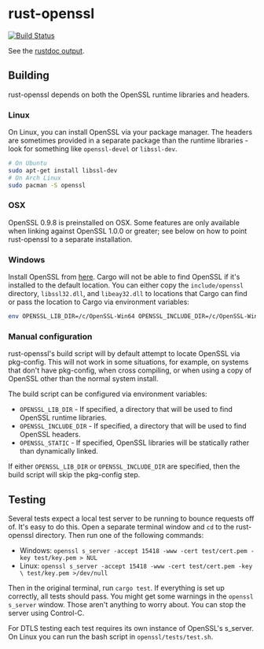 # rust-openssl

[![Build Status](https://travis-ci.org/sfackler/rust-openssl.svg?branch=master)](https://travis-ci.org/sfackler/rust-openssl)

See the [rustdoc output](https://sfackler.github.io/rust-openssl/doc/openssl).

## Building

rust-openssl depends on both the OpenSSL runtime libraries and headers.

### Linux

On Linux, you can install OpenSSL via your package manager. The headers are
sometimes provided in a separate package than the runtime libraries - look for
something like `openssl-devel` or `libssl-dev`.

```bash
# On Ubuntu
sudo apt-get install libssl-dev
# On Arch Linux
sudo pacman -S openssl
```

### OSX

OpenSSL 0.9.8 is preinstalled on OSX. Some features are only available when
linking against OpenSSL 1.0.0 or greater; see below on how to point
rust-openssl to a separate installation.

### Windows

Install OpenSSL from [here][1]. Cargo will not be able to find OpenSSL if it's
installed to the default location. You can either copy the `include/openssl`
directory, `libssl32.dll`, and `libeay32.dll` to locations that Cargo can find
or pass the location to Cargo via environment variables:

```bash
env OPENSSL_LIB_DIR=/c/OpenSSL-Win64 OPENSSL_INCLUDE_DIR=/c/OpenSSL-Win64/include cargo build
```

### Manual configuration

rust-openssl's build script will by default attempt to locate OpenSSL via
pkg-config. This will not work in some situations, for example, on systems that
don't have pkg-config, when cross compiling, or when using a copy of OpenSSL
other than the normal system install.

The build script can be configured via environment variables:
* `OPENSSL_LIB_DIR` - If specified, a directory that will be used to find
    OpenSSL runtime libraries.
* `OPENSSL_INCLUDE_DIR` - If specified, a directory that will be used to find
    OpenSSL headers.
* `OPENSSL_STATIC` - If specified, OpenSSL libraries will be statically rather
    than dynamically linked.

If either `OPENSSL_LIB_DIR` or `OPENSSL_INCLUDE_DIR` are specified, then the
build script will skip the pkg-config step.

## Testing
Several tests expect a local test server to be running to bounce requests off
of. It's easy to do this. Open a separate terminal window and `cd` to the
rust-openssl directory. Then run one of the following commands:

* Windows: `openssl s_server -accept 15418 -www -cert test/cert.pem -key
  test/key.pem > NUL`
* Linux: `openssl s_server -accept 15418 -www -cert test/cert.pem -key \
  test/key.pem >/dev/null`

Then in the original terminal, run `cargo test`. If everything is set up
correctly, all tests should pass. You might get some warnings in the `openssl
s_server` window. Those aren't anything to worry about. You can stop the server
using Control-C.

For DTLS testing each test requires its own instance of OpenSSL's s_server. On
Linux you can run the bash script in `openssl/tests/test.sh`.

[1]: http://slproweb.com/products/Win32OpenSSL.html
